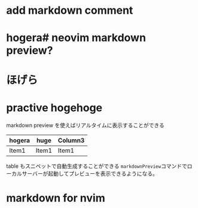 # add markdown comment
# hogera# neovim markdown preview?
# ほげら
# practive hogehoge
markdown preview を使えばリアルタイムに表示することができる

| hogera | huge  | Column3 |
| ------ | ----- | ------- |
| Item1  | Item1 | Item1   |

table もスニペットで自動生成することができる
`markdownPreview`コマンドでローカルサーバーが起動してプレビューを表示できるようになる。

# markdown for nvim
